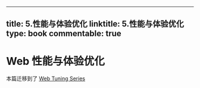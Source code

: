 
---
title: 5.性能与体验优化
linktitle: 5.性能与体验优化
type: book
commentable: true
---

# Web 性能与体验优化

本篇迁移到了 [Web Tuning Series](https://github.com/wx-chevalier/Web-Tuning-Series)

    